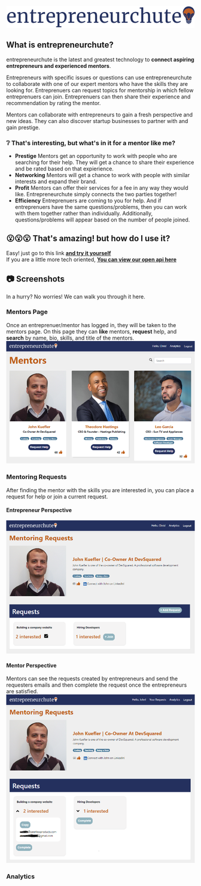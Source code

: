 
![](logo-blue.png)
## What is entrepreneurchute?

entrepreneurchute is the latest and greatest technology 
to **connect aspiring entrepreneurs and experienced mentors**. 

Entrepreneurs with specific issues or questions can use entrepreneurchute to collaborate with one of our expert mentors who have the skills they are looking for. Entreprenuers can request topics for mentorship in which fellow entreprenuers can join.  Entreprenuers can then share their experience and recommendation by rating the mentor.

Mentors can collaborate with entrepreneurs to gain a fresh perspective and 
new ideas. They can also discover startup businesses to partner with and gain prestige.

### :grey_question: That's interesting, but what's in it for a mentor like me?
- **Prestige** Mentors get an opportunity to work with people who are searching for their help. They will get a chance to share their experience and be rated based on that expierience.
- **Networking** Mentors will get a chance to work with people with similar interests and expand their brand.
- **Profit** Mentors can offer their services for a fee in any way they would like. Entrepreneurchute simply connects the two parties together!
- **Efficiency** Entreprenuers are coming to you for help.  And if entreprenuers have the same questions/problems, then you can work with them together rather than individually.  Additionally, questions/problems will appear based on the number of people joined.
## :open_mouth::open_mouth::open_mouth: That's amazing! but how do I use it?
Easy! just go to this link [**and try it yourself**](https://psu-codeathon.azurewebsites.net/)  
If you are a little more tech oriented, [**You can view our open api here**](https://psu-codeathon.azurewebsites.net/swagger)
## :camera: Screenshots
In a hurry? No worries! We can walk you through it here.
### Mentors Page 
Once an entreprenuer/mentor has logged in, they will be taken to the mentors page.  On this page they can **like** mentors, **request** help, and **search** by name, bio, skills, and title of the mentors.
![home](home.png)
### Mentoring Requests
After finding the mentor with the skills you are interested in, you can place a request for help or join a current request.
#### Entrepreneur Perspective
![requests](requests.PNG)
#### Mentor Perspective
Mentors can see the requests created by entrepreneurs and send the requesters emails and then complete the request once the entrepreneurs are satisfied.
![mentorrequests](mentorrequests.PNG)

### Analytics



